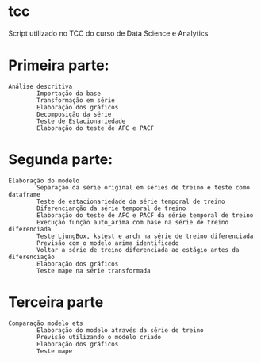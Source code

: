# tcc
Script utilizado no TCC do curso de Data Science e Analytics

# Primeira parte:
	Análise descritiva
    		Importação da base
      		Transformação em série
    		Elaboração dos gráficos
      		Decomposição da série
			Teste de Estacionariedade
     		Elaboração do teste de AFC e PACF
# Segunda parte:
	Elaboração do modelo
    		Separação da série original em séries de treino e teste como dataframe
   			Teste de estacionariedade da série temporal de treino
    		Diferencianção da série temporal de treino
    		Elaboração do teste de AFC e PACF da série temporal de treino
    		Execução função auto_arima com base na série de treino diferenciada
			Teste LjungBox, kstest e arch na série de treino diferenciada
   			Previsão com o modelo arima identificado
    		Voltar a série de treino diferenciada ao estágio antes da diferenciação
    		Elaboração dos gráficos
    		Teste mape na série transformada
  # Terceira parte
  	Comparação modelo ets
      		Elaboração do modelo através da série de treino
      		Previsão utilizando o modelo criado
      		Elaboração dos gráficos
      		Teste mape
    
  
